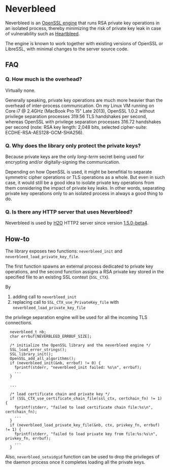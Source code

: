 Neverbleed
===============

Neverbleed is an [OpenSSL engine](https://www.openssl.org/docs/manmaster/crypto/engine.html) that runs RSA private key operations in an isolated process, thereby minimizing the risk of private key leak in case of vulnerability such as [Heartbleed](http://heartbleed.com/).

The engine is known to work together with existing versions of OpenSSL or LibreSSL, with minimal changes to the server source code.

FAQ
---

### Q. How much is the overhead?

Virtually none.

Generally speaking, private key operations are much more heavier than the overhead of inter-process communication.
On my Linux VM running on Core i7 @ 2.4GHz (MacBook Pro 15" Late 2013), OpenSSL 1.0.2 without privilege separation processes 319.56 TLS handshakes per second, whereas OpenSSL with privilege separation processes 316.72 handshakes per second (note: RSA key length: 2,048 bits, selected cipher-suite: ECDHE-RSA-AES128-GCM-SHA256).

### Q. Why does the library only protect the private keys?

Because private keys are the only _long-term_ secret being used for encrypting and/or digitally-signing the communication.

Depending on how OpenSSL is used, it might be benefitial to separate symmetric cipher operations or TLS operations as a whole.
But even in such case, it would still be a good idea to isolate private key operations from them considering the impact of private key leaks.
In other words, separating private key operations only to an isolated process in always a good thing to do.

### Q. Is there any HTTP server that uses Neverbleed?

Neverbleed is used by [H2O](https://h2o.examp1e.net/) HTTP2 server since version [1.5.0-beta4](https://github.com/h2o/h2o/releases/tag/v1.5.0-beta4).

How-to
------

The library exposes two functions: `neverbleed_init` and `neverbleed_load_private_key_file`.

The first function spawns an external process dedicated to private key operations, and the second function assigns a RSA private key stored in the specified file to an existing SSL context (`SSL_CTX`).

By

1. adding call to `neverbleed_init`
2. replacing call to `SSL_CTX_use_PrivateKey_file` with `neverbleed_load_private_key_file`

the privilege separation engine will be used for all the incoming TLS connections.

```
  neverbleed_t nb;
  char errbuf[NEVERBLEED_ERRBUF_SIZE];

  /* initialize the OpenSSL library and the neverbleed engine */
  SSL_load_error_strings();
  SSL_library_init();
  OpenSSL_add_all_algorithms();
  if (neverbleed_init(&nb, errbuf) != 0) {
    fprintf(stderr, "neverbleed_init failed: %s\n", errbuf);
    ...
  }

  ...

  /* load certificate chain and private key */
  if (SSL_CTX_use_certificate_chain_file(ssl_ctx, certchain_fn) != 1) {
    fprintf(stderr, "failed to load certificate chain file:%s\n", certchain_fn);
    ...
  }
  if (neverbleed_load_private_key_file(&nb, ctx, privkey_fn, errbuf) != 1) {
    fprintf(stderr, "failed to load private key from file:%s:%s\n", privkey_fn, errbuf);
    ...
  }
```

Also, `neverbleed_setuidgid` function can be used to drop the privileges of the daemon process once it completes loading all the private keys.
